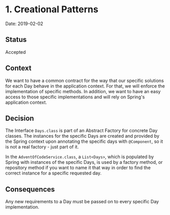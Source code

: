 # 1. Creational Patterns

Date: 2019-02-02

## Status

Accepted

## Context

We want to have a common contract for the way that our specific solutions for each Day behave in the application context. For that, we will enforce the implementation of specific methods. In addition, we want to have an easy access to those specific implementations and will rely on Spring's application context.

## Decision

The Interface `Days.class` is part of an Abstract Factory for concrete Day classes. The instances for the specific Days are created and provided by the Spring context upon annotating the specific days with `@Component`, so it is not a real factory - just part of it. 

In the `AdventOfCodeService.class`, a `List<Days>`, which is populated by Spring with instances of the specific Days, is used by a factory method, or repository method if you want to name it that way in order to find the correct instance for a specific requested day.

## Consequences

Any new requirements to a Day must be passed on to every specific Day implementation.
